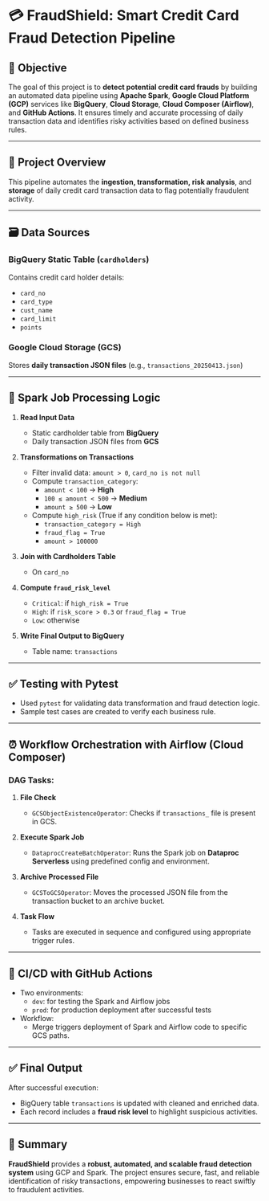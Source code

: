 # 💳 FraudShield: Smart Credit Card Fraud Detection Pipeline

## 📌 Objective
The goal of this project is to **detect potential credit card frauds** by building an automated data pipeline using **Apache Spark**, **Google Cloud Platform (GCP)** services like **BigQuery**, **Cloud Storage**, **Cloud Composer (Airflow)**, and **GitHub Actions**. It ensures timely and accurate processing of daily transaction data and identifies risky activities based on defined business rules.

---

## 🚀 Project Overview

This pipeline automates the **ingestion, transformation, risk analysis**, and **storage** of daily credit card transaction data to flag potentially fraudulent activity.

---

## 🗃️ Data Sources

### BigQuery Static Table (`cardholders`)
Contains credit card holder details:
- `card_no`
- `card_type`
- `cust_name`
- `card_limit`
- `points`

### Google Cloud Storage (GCS)
Stores **daily transaction JSON files** (e.g., `transactions_20250413.json`)

---

## 🔧 Spark Job Processing Logic

1. **Read Input Data**
   - Static cardholder table from **BigQuery**
   - Daily transaction JSON files from **GCS**

2. **Transformations on Transactions**
   - Filter invalid data: `amount > 0`, `card_no is not null`
   - Compute `transaction_category`:
     - `amount < 100` → **High**
     - `100 ≤ amount < 500` → **Medium**
     - `amount ≥ 500` → **Low**
   - Compute `high_risk` (True if any condition below is met):
     - `transaction_category = High`
     - `fraud_flag = True`
     - `amount > 100000`

3. **Join with Cardholders Table**
   - On `card_no`

4. **Compute `fraud_risk_level`**
   - `Critical`: if `high_risk = True`
   - `High`: if `risk_score > 0.3` or `fraud_flag = True`
   - `Low`: otherwise

5. **Write Final Output to BigQuery**
   - Table name: `transactions`

---

## ✅ Testing with Pytest

- Used `pytest` for validating data transformation and fraud detection logic.
- Sample test cases are created to verify each business rule.

---

## ⏰ Workflow Orchestration with Airflow (Cloud Composer)

### DAG Tasks:

1. **File Check**
   - `GCSObjectExistenceOperator`: Checks if `transactions_` file is present in GCS.

2. **Execute Spark Job**
   - `DataprocCreateBatchOperator`: Runs the Spark job on **Dataproc Serverless** using predefined config and environment.

3. **Archive Processed File**
   - `GCSToGCSOperator`: Moves the processed JSON file from the transaction bucket to an archive bucket.

4. **Task Flow**
   - Tasks are executed in sequence and configured using appropriate trigger rules.

---

## 🔄 CI/CD with GitHub Actions

- Two environments:
  - `dev`: for testing the Spark and Airflow jobs
  - `prod`: for production deployment after successful tests
- Workflow:
  - Merge triggers deployment of Spark and Airflow code to specific GCS paths.

---

## ✅ Final Output

After successful execution:
- BigQuery table `transactions` is updated with cleaned and enriched data.
- Each record includes a **fraud risk level** to highlight suspicious activities.

---

## 📌 Summary

**FraudShield** provides a **robust, automated, and scalable fraud detection system** using GCP and Spark. The project ensures secure, fast, and reliable identification of risky transactions, empowering businesses to react swiftly to fraudulent activities.


